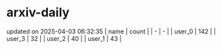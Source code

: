 # arxiv-daily
updated on 2025-04-03 06:32:35
| name | count |
| - | - |
| user_0 | 142 |
| user_3 | 32 |
| user_2 | 40 |
| user_1 | 43 |
